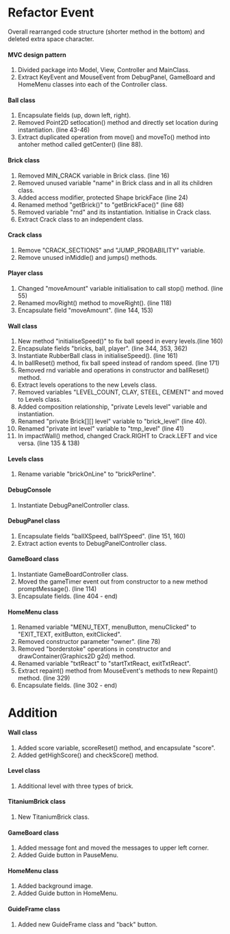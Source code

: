 # Refactor Event 

Overall rearranged code structure (shorter method in the bottom) and deleted extra space character.

#### MVC design pattern
1. Divided package into Model, View, Controller and MainClass.
2. Extract KeyEvent and MouseEvent from DebugPanel, GameBoard and HomeMenu classes into each of the Controller class.

#### Ball class
1. Encapsulate fields (up, down left, right).
2. Removed Point2D setlocation() method and directly set location during instantiation. (line 43-46)
3. Extract duplicated operation from move() and moveTo() method into antoher method called getCenter() (line 88).

#### Brick class
1. Removed MIN_CRACK variable in Brick class. (line 16)
2. Removed unused variable "name" in Brick class and in all its children class.
3. Added access modifier, protected Shape brickFace (line 24)
4. Renamed method "getBrick()" to "getBrickFace()" (line 68)
5. Removed variable "rnd" and its instantiation. Initialise in Crack class.
6. Extract Crack class to an independent class.

#### Crack class
1. Remove "CRACK_SECTIONS" and "JUMP_PROBABILITY" variable.
2. Remove unused inMiddle() and jumps() methods.

#### Player class
1. Changed "moveAmount" variable initialisation to call stop() method. (line 55) 
2. Renamed movRight() method to moveRight(). (line 118)
3. Encapsulate field "moveAmount". (line 144, 153)

#### Wall class
1. New method "initialiseSpeed()" to fix ball speed in every levels.(line 160)
2. Encapsulate fields "bricks, ball, player". (line 344, 353, 362)
3. Instantiate RubberBall class in initialiseSpeed(). (line 161)
4. In ballReset() method, fix ball speed instead of random speed. (line 171)
5. Removed rnd variable and operations in constructor and ballReset() method.
6. Extract levels operations to the new Levels class. 
7. Removed variables "LEVEL_COUNT, CLAY, STEEL, CEMENT" and moved to Levels class.
8. Added composition relationship, "private Levels level" variable and instantiation.
9. Renamed "private Brick[][] level" variable to "brick_level" (line 40).
10. Renamed "private int level" variable to "tmp_level" (line 41)
11. In impactWall() method, changed Crack.RIGHT to Crack.LEFT and vice versa. (line 135 & 138)

#### Levels class
1. Rename variable "brickOnLine" to "brickPerline".
 
#### DebugConsole
1. Instantiate DebugPanelController class.

#### DebugPanel class
1. Encapsulate fields "ballXSpeed, ballYSpeed". (line 151, 160)
2. Extract action events to DebugPanelController class.

#### GameBoard class
1. Instantiate GameBoardController class.
2. Moved the gameTimer event out from constructor to a new method promptMessage(). (line 114)
3. Encapsulate fields. (line 404 - end) 

#### HomeMenu class
1. Renamed variable "MENU_TEXT, menuButton, menuClicked" to "EXIT_TEXT, exitButton, exitClicked". 
2. Removed constructor parameter "owner". (line 78)
3. Removed "borderstoke" operations in constructor and drawContainer(Graphics2D g2d) method.
4. Renamed variable "txtReact" to "startTxtReact, exitTxtReact".
5. Extract repaint() method from MouseEvent's methods to new Repaint() method. (line 329)
6. Encapsulate fields. (line 302 - end)

# Addition

#### Wall class
1. Added score variable, scoreReset() method, and encapsulate "score".
2. Added getHighScore() and checkScore() method.

#### Level class
1. Additional level with three types of brick.

#### TitaniumBrick class
1. New TitaniumBrick class.

#### GameBoard class
1. Added message font and moved the messages to upper left corner.
2. Added Guide button in PauseMenu.

#### HomeMenu class
1. Added background image.
2. Added Guide button in HomeMenu.

#### GuideFrame class
1. Added new GuideFrame class and "back" button.

